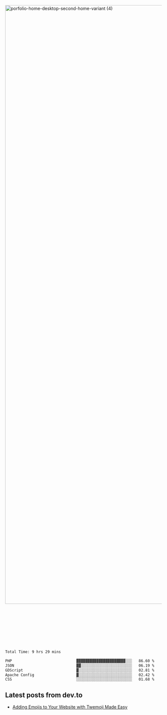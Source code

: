 <img width="1920" alt="porfolio-home-desktop-second-home-variant (4)" src="https://user-images.githubusercontent.com/44812120/231556360-1ee1d327-1a45-4bda-a93d-dd32a34149e4.png">
 
 
 
 
 
 <br><br><br><br><br><br><br>
<!--START_SECTION:waka-->

```txt
Total Time: 9 hrs 29 mins

PHP                             ▓▓▓▓▓▓▓▓▓▓▓▓▓▓▓▓▓▓▓▓▓▓░░░   86.60 %
JSON                            ▓▓░░░░░░░░░░░░░░░░░░░░░░░   06.19 %
GDScript                        ▓░░░░░░░░░░░░░░░░░░░░░░░░   02.81 %
Apache Config                   ▓░░░░░░░░░░░░░░░░░░░░░░░░   02.42 %
CSS                             ░░░░░░░░░░░░░░░░░░░░░░░░░   01.68 %
```

<!--END_SECTION:waka-->

## Latest posts from dev.to
<!-- MEDIUM-STORY-LIST:START -->
- [Adding Emojis to Your Website with Twemoji Made Easy](https://dev.to/danielsebesta/adding-emojis-to-your-website-with-twemoji-made-easy-mc8)
<!-- MEDIUM-STORY-LIST:END -->

